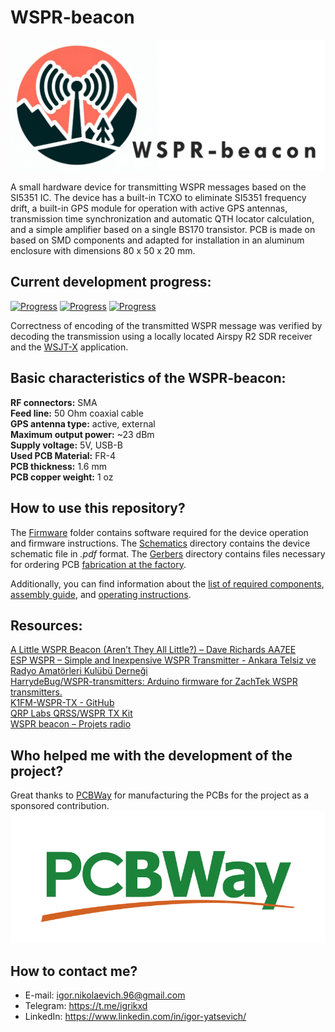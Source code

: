# WSPR-beacon

![WSPR-beacon](./Resources/WSPR-beacon-logo.png)

A small hardware device for transmitting WSPR messages based on the SI5351 IC. The device has a built-in TCXO to eliminate SI5351 frequency drift, a built-in GPS module for operation with active GPS antennas, transmission time synchronization and automatic QTH locator calculation, and a simple amplifier based on a single BS170 transistor. PCB is made on based on SMD components and adapted for installation in an aluminum enclosure with dimensions 80 x 50 x 20 mm.

## Current development progress:
[![Progress](https://img.shields.io/badge/wspr--beacon%20EasyEDA-not%20tested-red.svg?longCache=true&style=for-the-badge)](https://oshwlab.com/igrikxd/wspr-beacon)&nbsp;[![Progress](https://img.shields.io/badge/firmware%20version-1.0-blue.svg?longCache=true&style=for-the-badge)](./Firmware)&nbsp;[![Progress](https://img.shields.io/badge/pcb%20version-1.0-blue.svg?longCache=true&style=for-the-badge)](./Gerbers)   

Correctness of encoding of the transmitted WSPR message was verified by decoding the transmission using a locally located Airspy R2 SDR receiver and the [WSJT-X](https://wsjt.sourceforge.io/wsjtx.html) application.

## Basic characteristics of the WSPR-beacon:
**RF connectors:** SMA  
**Feed line:** 50 Ohm coaxial cable  
**GPS antenna type:** active, external  
**Maximum output power:** ~23 dBm  
**Supply voltage:** 5V, USB-B  
**Used PCB Material:** FR-4  
**PCB thickness:** 1.6 mm  
**PCB copper weight:** 1 oz  

## How to use this repository?
The [Firmware](./Firmware/) folder contains software required for the device operation and firmware instructions. The [Schematics](./Schematics/) directory contains the device schematic file in _.pdf_ format. The [Gerbers](./Gerbers/) directory contains files necessary for ordering PCB [fabrication at the factory](https://pcbway.com).

Additionally, you can find information about the [list of required components](./BOMs), [assembly guide](./Assembly-guide.md), and [operating instructions](./Usage-guide.md).

## Resources:
[A Little WSPR Beacon (Aren’t They All Little?) – Dave Richards AA7EE](https://aa7ee.wordpress.com/2023/02/26/a-little-wspr-beacon-arent-they-all-little/)  
[ESP WSPR – Simple and Inexpensive WSPR Transmitter - Ankara Telsiz ve Radyo Amatörleri Kulübü Derneği](https://antrak.org.tr/blog/esp-wspr-simple-and-inexpensive-wspr-transmitter/)  
[HarrydeBug/WSPR-transmitters: Arduino firmware for ZachTek WSPR transmitters.](https://github.com/HarrydeBug/WSPR-transmitters/tree/master)  
[K1FM-WSPR-TX - GitHub](https://github.com/adecarolis/K1FM-WSPR-TX)  
[QRP Labs QRSS/WSPR TX Kit](https://qrp-labs.com/images/ultimate3s/assembly_u3s_r3_lt.pdf)  
[WSPR beacon – Projets radio](https://hamprojects.wordpress.com/2019/06/02/wspr-beacon/)  

## Who helped me with the development of the project?
Great thanks to [PCBWay] for manufacturing the PCBs for the project as a sponsored contribution.
![PCBWay-Logo](./Resources/PCBWay-logo.png)

## How to contact me?
- E-mail: igor.nikolaevich.96@gmail.com
- Telegram: https://t.me/igrikxd
- LinkedIn: https://www.linkedin.com/in/igor-yatsevich/

[PCBWay]: <https://pcbway.com>